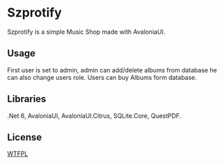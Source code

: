 # Szprotify

Szprotify is a simple Music Shop made with AvaloniaUI.

## Usage

First user is set to admin,
admin can add/delete albums from database
he can also change users role.
Users can buy Albums form database.

## Libraries

.Net 6, AvaloniaUI, AvaloniaUI.Citrus, SQLite.Core, QuestPDF.

## License

[WTFPL](https://choosealicense.com/licenses/wtfpl/)